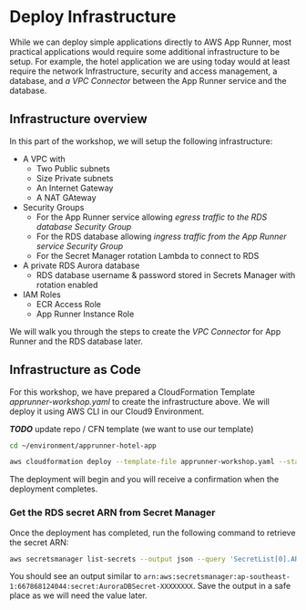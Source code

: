 # Deploy Infrastructure
While we can deploy simple applications directly to AWS App Runner, most practical applications would require some additional infrastructure to be setup. For example, the hotel application we are using today would at least require the network Infrastructure, security and access management, a database, and _a VPC Connector_
between the App Runner service and the database.

## Infrastructure overview

In this part of the workshop, we will setup the following infrastructure:
- A VPC with
  + Two Public subnets
  + Size Private subnets
  + An Internet Gateway
  + A NAT GAteway
- Security Groups
  + For the App Runner service allowing _egress traffic to the RDS database Security Group_
  + For the RDS database allowing _ingress traffic from the App Runner service Security Group_
  + For the Secret Manager rotation Lambda to connect to RDS
- A private RDS Aurora database
  + RDS database username & password stored in Secrets Manager with rotation enabled
- IAM Roles
  + ECR Access Role
  + App Runner Instance Role

We will walk you through the steps to create the _VPC Connector_ for App Runner and the RDS database later.

## Infrastructure as Code

For this workshop, we have prepared a CloudFormation Template _apprunner-workshop.yaml_ to create the infrastructure above. We will deploy it using AWS CLI in our Cloud9 Environment.

***_TODO_*** update repo / CFN template (we want to use our template)

```sh
cd ~/environment/apprunner-hotel-app

aws cloudformation deploy --template-file apprunner-workshop.yaml --stack-name app-runner-hotel --region ap-southeast-1 --capabilities CAPABILITY_NAMED_IAM CAPABILITY_AUTO_EXPAND
```

The deployment will begin and you will receive a confirmation when the deployment completes.

### Get the RDS secret ARN from Secret Manager

Once the deployment has completed, run the following command to retrieve the secret ARN:

```sh
aws secretsmanager list-secrets --output json --query 'SecretList[0].ARN' --output text
```

You should see an output similar to `arn:aws:secretsmanager:ap-southeast-1:667868124044:secret:AuroraDBSecret-XXXXXXXX`. Save the output in a safe place as we will need the value later.
